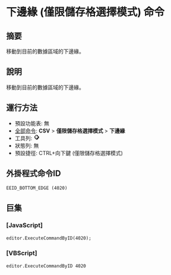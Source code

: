 # 下邊緣 (僅限儲存格選擇模式) 命令

## 摘要

移動到目前的數據區域的下邊緣。

## 說明

移動到目前的數據區域的下邊緣。

## 運行方法

- 預設功能表: 無
- [全部命令](../tools/all_commands): **CSV** \> **僅限儲存格選擇模式** \> **下邊緣**
- 工具列: ![](../../images/cell_selection_mode.png)
- 狀態列: 無
- 預設捷徑: CTRL+向下鍵 (僅限儲存格選擇模式)

## 外掛程式命令ID

```
EEID_BOTTOM_EDGE (4020)
```

## 巨集

### \[JavaScript\]

```
editor.ExecuteCommandByID(4020);
```

### \[VBScript\]

```
editor.ExecuteCommandByID 4020
```
